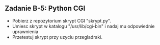 ## Zadanie B-5: Python CGI
* Pobierz z repozytorium skrypt CGI "skrypt.py".
* Umiesc skrypt w katalogu "/usr/lib/cgi-bin" i nadaj mu odpowiednie uprawnienia
* Przetestuj skrypt przy uzyciu przegladraki.
